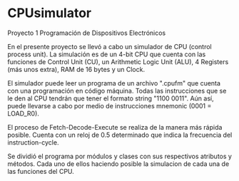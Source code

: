 # CPUsimulator
Proyecto 1 Programación de Dispositivos Electrónicos

En el presente proyecto se llevó a cabo un simulador de CPU (control process unit). La simulación es de un 4-bit CPU que cuenta con las funciones de Control Unit (CU), un Arithmetic Logic Unit (ALU), 4 Registers (más unos extra), RAM de 16 bytes y un Clock.

El simulador puede leer un programa de un archivo ".cpufm" que cuenta con una programación en código máquina. Todas las instrucciones que se le den al CPU tendrán que tener el formato string "1100 0011". Aún así, puede llevarse a cabo por medio de instrucciones mnemonic (0001 = LOAD_R0).

El proceso de Fetch-Decode-Execute se realiza de la manera más rápida posible. Cuenta con un reloj de 0.5 determinado que indica la frecuencia del instruction-cycle. 

Se dividió el programa por módulos y clases con sus respectivos atributos y métodos. Cada uno de ellos haciendo posible la simulacion de cada una de las funciones del CPU. 
